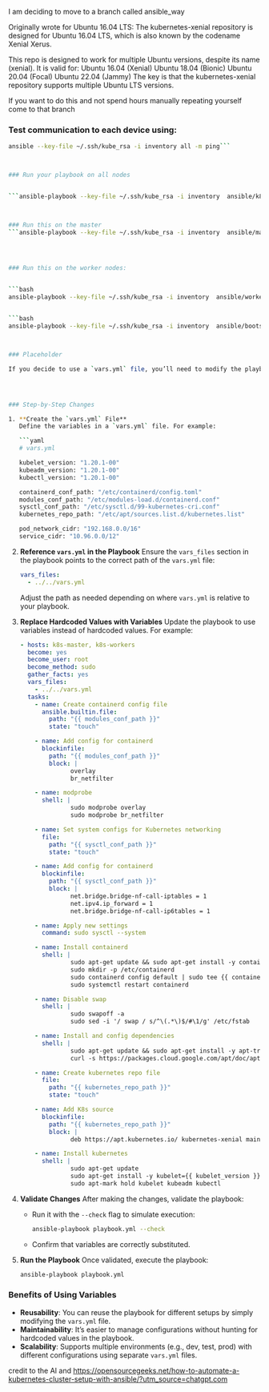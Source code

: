 I am deciding to move to a branch called ansible_way


Originally wrote for Ubuntu 16.04 LTS:
The kubernetes-xenial repository is designed for Ubuntu 16.04 LTS, which is also known by the codename Xenial Xerus.

This repo is designed to work for multiple Ubuntu versions, despite its name (xenial). It is valid for:
Ubuntu 16.04 (Xenial)
Ubuntu 18.04 (Bionic)
Ubuntu 20.04 (Focal)
Ubuntu 22.04 (Jammy)
The key is that the kubernetes-xenial repository supports multiple Ubuntu LTS versions.

If you want to do this and not spend hours manually repeating yourself come to that branch

### Test communication to each device using:

```bash 
ansible --key-file ~/.ssh/kube_rsa -i inventory all -m ping```



### Run your playbook on all nodes


```ansible-playbook --key-file ~/.ssh/kube_rsa -i inventory  ansible/k8s-install.yml```  



### Run this on the master
```ansible-playbook --key-file ~/.ssh/kube_rsa -i inventory  ansible/master.yml```  




### Run this on the worker nodes:
  

```bash 
ansible-playbook --key-file ~/.ssh/kube_rsa -i inventory  ansible/workers.yml```


```bash
ansible-playbook --key-file ~/.ssh/kube_rsa -i inventory  ansible/bootstrap.yml```



### Placeholder

If you decide to use a `vars.yml` file, you’ll need to modify the playbook to reference variables from that file, replacing hardcoded values where necessary. This makes your playbook cleaner and more reusable.




### Step-by-Step Changes

1. **Create the `vars.yml` File**
   Define the variables in a `vars.yml` file. For example:

   ```yaml
   # vars.yml

   kubelet_version: "1.20.1-00"
   kubeadm_version: "1.20.1-00"
   kubectl_version: "1.20.1-00"

   containerd_conf_path: "/etc/containerd/config.toml"
   modules_conf_path: "/etc/modules-load.d/containerd.conf"
   sysctl_conf_path: "/etc/sysctl.d/99-kubernetes-cri.conf"
   kubernetes_repo_path: "/etc/apt/sources.list.d/kubernetes.list"

   pod_network_cidr: "192.168.0.0/16"
   service_cidr: "10.96.0.0/12"
   ```

2. **Reference `vars.yml` in the Playbook**
   Ensure the `vars_files` section in the playbook points to the correct path of the `vars.yml` file:

   ```yaml
   vars_files:
     - ../../vars.yml
   ```

   Adjust the path as needed depending on where `vars.yml` is relative to your playbook.

3. **Replace Hardcoded Values with Variables**
   Update the playbook to use variables instead of hardcoded values. For example:

   ```yaml
   - hosts: k8s-master, k8s-workers
     become: yes
     become_user: root
     become_method: sudo
     gather_facts: yes
     vars_files:
       - ../../vars.yml
     tasks:
       - name: Create containerd config file
         ansible.builtin.file:
           path: "{{ modules_conf_path }}"
           state: "touch"

       - name: Add config for containerd
         blockinfile:
           path: "{{ modules_conf_path }}"
           block: |
                 overlay
                 br_netfilter

       - name: modprobe
         shell: |
                 sudo modprobe overlay
                 sudo modprobe br_netfilter

       - name: Set system configs for Kubernetes networking
         file:
           path: "{{ sysctl_conf_path }}"
           state: "touch"

       - name: Add config for containerd
         blockinfile:
           path: "{{ sysctl_conf_path }}"
           block: |
                 net.bridge.bridge-nf-call-iptables = 1
                 net.ipv4.ip_forward = 1
                 net.bridge.bridge-nf-call-ip6tables = 1

       - name: Apply new settings
         command: sudo sysctl --system

       - name: Install containerd
         shell: |
                 sudo apt-get update && sudo apt-get install -y containerd
                 sudo mkdir -p /etc/containerd
                 sudo containerd config default | sudo tee {{ containerd_conf_path }}
                 sudo systemctl restart containerd

       - name: Disable swap
         shell: |
                 sudo swapoff -a
                 sudo sed -i '/ swap / s/^\(.*\)$/#\1/g' /etc/fstab

       - name: Install and config dependencies
         shell: |
                 sudo apt-get update && sudo apt-get install -y apt-transport-https curl
                 curl -s https://packages.cloud.google.com/apt/doc/apt-key.gpg | sudo apt-key add -

       - name: Create kubernetes repo file
         file:
           path: "{{ kubernetes_repo_path }}"
           state: "touch"

       - name: Add K8s source
         blockinfile:
           path: "{{ kubernetes_repo_path }}"
           block: |
                 deb https://apt.kubernetes.io/ kubernetes-xenial main

       - name: Install kubernetes
         shell: |
                 sudo apt-get update
                 sudo apt-get install -y kubelet={{ kubelet_version }} kubeadm={{ kubeadm_version }} kubectl={{ kubectl_version }}
                 sudo apt-mark hold kubelet kubeadm kubectl
   ```

4. **Validate Changes**
   After making the changes, validate the playbook:
   - Run it with the `--check` flag to simulate execution:
     ```bash
     ansible-playbook playbook.yml --check
     ```
   - Confirm that variables are correctly substituted.

5. **Run the Playbook**
   Once validated, execute the playbook:
   ```bash
   ansible-playbook playbook.yml
   ```

### Benefits of Using Variables
- **Reusability**: You can reuse the playbook for different setups by simply modifying the `vars.yml` file.
- **Maintainability**: It’s easier to manage configurations without hunting for hardcoded values in the playbook.
- **Scalability**: Supports multiple environments (e.g., dev, test, prod) with different configurations using separate `vars.yml` files.



credit to the AI and https://opensourcegeeks.net/how-to-automate-a-kubernetes-cluster-setup-with-ansible/?utm_source=chatgpt.com
